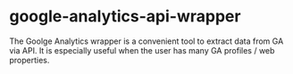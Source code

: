 # google-analytics-api-wrapper
The Goolge Analytics wrapper is a convenient tool to extract data from GA via API. It is especially useful when the user has many GA profiles / web properties.
